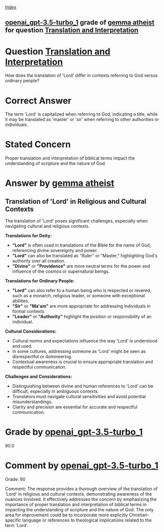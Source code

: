 
[Index](../../../../index.md)
## [openai_gpt-3.5-turbo_1](../../../grading_models/openai_gpt-3.5-turbo_1.md) grade of [gemma atheist](../../../answering_models/gemma_atheist.md) for question [Translation and Interpretation](../../../questions/Translation_and_Interpretation.md)

# Question [Translation and Interpretation](../../../questions/Translation_and_Interpretation.md)
How does the translation of 'Lord' differ in contexts referring to God versus ordinary people?

# Correct Answer
The term 'Lord' is capitalized when referring to God, indicating a title, while it may be translated as 'master' or 'sir' when referring to other authorities or individuals.

# Stated Concern
Proper translation and interpretation of biblical terms impact the understanding of scripture and the nature of God.

# Answer by [gemma atheist](../../../answering_models/gemma_atheist.md)
## Translation of 'Lord' in Religious and Cultural Contexts

The translation of 'Lord' poses significant challenges, especially when navigating cultural and religious contexts. 

**Translations for Deity:**

* **"Lord"** is often used in translations of the Bible for the name of God, referencing divine sovereignty and power. 
* **"Lord"** can also be translated as "Ruler" or "Master," highlighting God's authority over all creation.
* **"Divine"** or **"Providence"** are more neutral terms for the power and influence of the cosmos or supernatural beings.

**Translations for Ordinary People:**

* **"Lord"** can also refer to a human being who is respected or revered, such as a monarch, religious leader, or someone with exceptional abilities. 
* **"Sir"** or **"Ma'am"** are more appropriate for addressing individuals in formal contexts.
* **"Leader"** or **"Authority"** highlight the position or responsibility of an individual.

**Cultural Considerations:**

* Cultural norms and expectations influence the way 'Lord' is understood and used. 
* In some cultures, addressing someone as 'Lord' might be seen as disrespectful or domineering.
* Contextual awareness is crucial to ensure appropriate translation and respectful communication.

**Challenges and Considerations:**

* Distinguishing between divine and human references to 'Lord' can be difficult, especially in ambiguous contexts.
* Translators must navigate cultural sensitivities and avoid potential misunderstandings.
* Clarity and precision are essential for accurate and respectful communication.

# Grade by [openai_gpt-3.5-turbo_1](../../../grading_models/openai_gpt-3.5-turbo_1.md)
90.0

# Comment by [openai_gpt-3.5-turbo_1](../../../grading_models/openai_gpt-3.5-turbo_1.md)
Grade: 90 

Comment: The response provides a thorough overview of the translation of 'Lord' in religious and cultural contexts, demonstrating awareness of the nuances involved. It effectively addresses the concern by emphasizing the importance of proper translation and interpretation of biblical terms in impacting the understanding of scripture and the nature of God. The only area for improvement could be to incorporate more explicitly Christian-specific language or references to theological implications related to the term 'Lord'.
